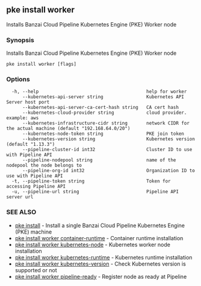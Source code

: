 ## pke install worker

Installs Banzai Cloud Pipeline Kubernetes Engine (PKE) Worker node

### Synopsis

Installs Banzai Cloud Pipeline Kubernetes Engine (PKE) Worker node

```
pke install worker [flags]
```

### Options

```
  -h, --help                                        help for worker
      --kubernetes-api-server string                Kubernetes API Server host port
      --kubernetes-api-server-ca-cert-hash string   CA cert hash
      --kubernetes-cloud-provider string            cloud provider. example: aws
      --kubernetes-infrastructure-cidr string       network CIDR for the actual machine (default "192.168.64.0/20")
      --kubernetes-node-token string                PKE join token
      --kubernetes-version string                   Kubernetes version (default "1.13.3")
      --pipeline-cluster-id int32                   Cluster ID to use with Pipeline API
      --pipeline-nodepool string                    name of the nodepool the node belongs to
      --pipeline-org-id int32                       Organization ID to use with Pipeline API
  -t, --pipeline-token string                       Token for accessing Pipeline API
  -u, --pipeline-url string                         Pipeline API server url
```

### SEE ALSO

* [pke install](pke_install.md)	 - Install a single Banzai Cloud Pipeline Kubernetes Engine (PKE) machine
* [pke install worker container-runtime](pke_install_worker_container-runtime.md)	 - Container runtime installation
* [pke install worker kubernetes-node](pke_install_worker_kubernetes-node.md)	 - Kubernetes worker node installation
* [pke install worker kubernetes-runtime](pke_install_worker_kubernetes-runtime.md)	 - Kubernetes runtime installation
* [pke install worker kubernetes-version](pke_install_worker_kubernetes-version.md)	 - Check Kubernetes version is supported or not
* [pke install worker pipeline-ready](pke_install_worker_pipeline-ready.md)	 - Register node as ready at Pipeline

